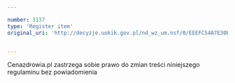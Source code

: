 ```yaml
---

number: 3137
type: 'Register item'
original_uri: 'http://decyzje.uokik.gov.pl/nd_wz_um.nsf/0/EEEFC54A7E30E084C12579F80044CD37?OpenDocument'


---
```


Cenazdrowia.pl zastrzega sobie prawo do zmian treści niniejszego regulaminu bez powiadomienia

